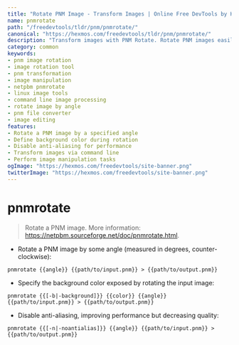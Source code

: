 ```yaml
---
title: "Rotate PNM Image - Transform Images | Online Free DevTools by Hexmos"
name: pnmrotate
path: "/freedevtools/tldr/pnm/pnmrotate/"
canonical: "https://hexmos.com/freedevtools/tldr/pnm/pnmrotate/"
description: "Transform images with PNM Rotate. Rotate PNM images easily and specify background colors. Free online tool, no registration required."
category: common
keywords:
- pnm image rotation
- image rotation tool
- pnm transformation
- image manipulation
- netpbm pnmrotate
- linux image tools
- command line image processing
- rotate image by angle
- pnm file converter
- image editing
features:
- Rotate a PNM image by a specified angle
- Define background color during rotation
- Disable anti-aliasing for performance
- Transform images via command line
- Perform image manipulation tasks
ogImage: "https://hexmos.com/freedevtools/site-banner.png"
twitterImage: "https://hexmos.com/freedevtools/site-banner.png"
---
```


# pnmrotate

> Rotate a PNM image.
> More information: <https://netpbm.sourceforge.net/doc/pnmrotate.html>.

- Rotate a PNM image by some angle (measured in degrees, counter-clockwise):

`pnmrotate {{angle}} {{path/to/input.pnm}} > {{path/to/output.pnm}}`

- Specify the background color exposed by rotating the input image:

`pnmrotate {{[-b|-background]}} {{color}} {{angle}} {{path/to/input.pnm}} > {{path/to/output.pnm}}`

- Disable anti-aliasing, improving performance but decreasing quality:

`pnmrotate {{[-n|-noantialias]}} {{angle}} {{path/to/input.pnm}} > {{path/to/output.pnm}}`
